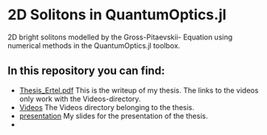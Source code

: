 # 2D Solitons in QuantumOptics.jl

2D bright solitons modelled by the Gross-Pitaevskii- Equation using numerical methods in the QuantumOptics.jl toolbox.

## In this repository you can find:

- [Thesis_Ertel.pdf](https://github.com/b-ertel/thesis/blob/main/Thesis_Ertel.pdf) This is the writeup of my thesis. The links to the videos only work with the Videos-directory.
- [Videos](https://github.com/b-ertel/thesis/tree/main/Videos) The Videos directory belonging to the thesis.
- [presentation](https://github.com/b-ertel/thesis/tree/main/presentation) My slides for the presentation of the thesis.
- 

